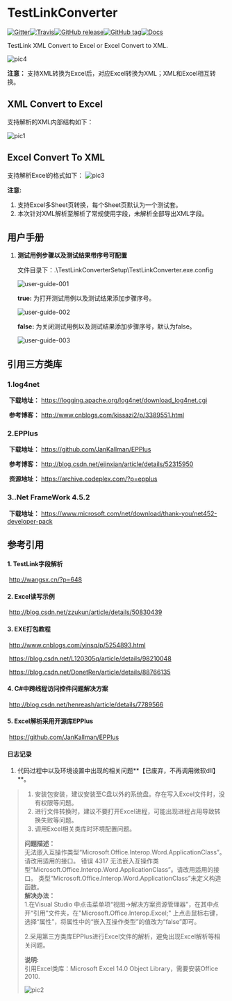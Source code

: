 # TestLinkConverter  

[![Gitter](https://badges.gitter.im/yaitza/TestLinkConverter.svg)](https://gitter.im/yaitza/TestLinkConverter?utm_source=badge&utm_medium=badge&utm_campaign=pr-badge)[![Travis](https://travis-ci.org/yaitza/TestLinkConverter.svg?branch=master)](https://travis-ci.org/yaitza/TestLinkConverter)[![GitHub release](https://img.shields.io/github/release/yaitza/TestLinkConverter.svg)](https://github.com/yaitza/TestLinkConverter/releases)[![GitHub tag](https://img.shields.io/github/tag/yaitza/TestLinkConverter.svg)](https://github.com/yaitza/TestLinkConverter/tags)[![Docs](https://img.shields.io/badge/Docs-Chinese-blue.svg)](https://yaitza.github.io/2017-05-21-CSharp-TestLink)

TestLink XML Convert to Excel or Excel Convert to XML.  

![pic4](/Resource/Image/pic4.png)

**注意：** 支持XML转换为Excel后，对应Excel转换为XML；XML和Excel相互转换。

## XML Convert to Excel

支持解析的XML内部结构如下：

![pic1](/Resource/Image/pic11.png)

## Excel Convert To XML

支持解析Excel的格式如下：
![pic3](/Resource/Image/pic31.png)

**注意:**   

1. 支持Excel多Sheet页转换，每个Sheet页默认为一个测试套。
2. 本次针对XML解析至解析了常规使用字段，未解析全部导出XML字段。

## 用户手册

1. **测试用例步骤以及测试结果带序号可配置**

   文件目录下：.\TestLinkConverterSetup\TestLinkConverter.exe.config

   ![user-guide-001](/Resource/Image/user-guide-001.png)

   **true:**  为打开测试用例以及测试结果添加步骤序号。

   ![user-guide-002](/Resource/Image/user-guide-002.png)

   **false:**  为关闭测试用例以及测试结果添加步骤序号，默认为false。

   ![user-guide-003](/Resource/Image/user-guide-003.png)



## 引用三方类库
### 1.log4net
​	**下载地址：**  <https://logging.apache.org/log4net/download_log4net.cgi>

​	**参考博客：**  <http://www.cnblogs.com/kissazi2/p/3389551.html>

### 2.EPPlus
​	**下载地址：**  <https://github.com/JanKallman/EPPlus>  

​	**参考博客：**  <http://blog.csdn.net/ejinxian/article/details/52315950>

​	**资源地址：**  <https://archive.codeplex.com/?p=epplus>

### 3..Net FrameWork 4.5.2  
​	**下载地址：**	<https://www.microsoft.com/net/download/thank-you/net452-developer-pack>  

## 参考引用
#### 1. TestLink字段解析
​	http://wangsx.cn/?p=648

#### 2. Excel读写示例 
​	http://blog.csdn.net/zzukun/article/details/50830439

#### 3. EXE打包教程  
​	http://www.cnblogs.com/yinsq/p/5254893.html

​	https://blog.csdn.net/L120305q/article/details/98210048

​	https://blog.csdn.net/DonetRen/article/details/88766135

#### 4. C#中跨线程访问控件问题解决方案  
​	http://blog.csdn.net/henreash/article/details/7789566

#### 5. Excel解析采用开源库EPPlus  
​	https://github.com/JanKallman/EPPlus

#### 日志记录  

1. 代码过程中以及环境设置中出现的相关问题**【已废弃，不再调用微软dll】**。

> 1. 安装包安装，建议安装至C盘以外的系统盘。存在写入Excel文件时，没有权限等问题。    
> 2. 进行文件转换时，建议不要打开Excel进程，可能出现进程占用导致转换失败等问题。  
> 3. 调用Excel相关类库时环境配置问题。
>
> **问题描述：**  
> 无法嵌入互操作类型“Microsoft.Office.Interop.Word.ApplicationClass”。请改用适用的接口。
> 错误 4317 无法嵌入互操作类型“Microsoft.Office.Interop.Word.ApplicationClass”。请改用适用的接口。
> 类型“Microsoft.Office.Interop.Word.ApplicationClass”未定义构造函数。  
> **解决办法：**  
> 1.在Visual Studio 中点击菜单项“视图->解决方案资源管理器”，在其中点开“引用”文件夹，在"Microsoft.Office.Interop.Excel;" 上点击鼠标右键，选择“属性”，将属性中的“嵌入互操作类型”的值改为“false”即可。  
>
> 2.采用第三方类库EPPlus进行Excel文件的解析，避免出现Excel解析等相关问题。  
>
> **说明:**  
> 引用Excel类库：Microsoft Excel 14.0 Object Library，需要安装Office 2010.    
>
> ![pic2](/Resource/Image/pic2.png)



